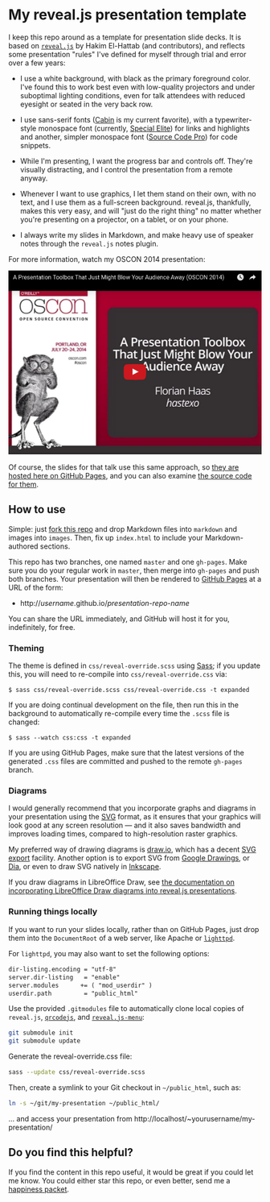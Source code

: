 # My reveal.js presentation template

I keep this repo around as a template for presentation slide decks. It
is based on [`reveal.js`](https://github.com/hakimel/reveal.js/) by
Hakim El-Hattab (and contributors), and reflects some presentation
"rules" I've defined for myself through trial and error over a few
years:

- I use a white background, with black as the primary foreground
  color. I've found this to work best even with low-quality projectors
  and under suboptimal lighting conditions, even for talk attendees
  with reduced eyesight or seated in the very back row.

- I use sans-serif fonts
  ([Cabin](https://www.google.com/fonts/specimen/Cabin) is my current
  favorite), with a typewriter-style monospace font (currently,
  [Special Elite](https://www.google.com/fonts/specimen/Special+Elite))
  for links and highlights and another, simpler monospace font 
  ([Source Code Pro](https://www.google.com/fonts/specimen/Source+Code+Pro))
  for code snippets.

- While I'm presenting, I want the progress bar and controls off.
  They're visually distracting, and I control the presentation from a
  remote anyway.

- Whenever I want to use graphics, I let them stand on their own, with
  no text, and I use them as a full-screen background. reveal.js,
  thankfully, makes this very easy, and will "just do the right thing"
  no matter whether you're presenting on a projector, on a tablet, or
  on your phone.

- I always write my slides in Markdown, and make heavy use of speaker
  notes through the `reveal.js` notes plugin.

For more information, watch my OSCON 2014 presentation:

[![Thumbnail of OSCON 2014 presentation video on YouTube](images/OSCON2014-thumbnail.png)](https://youtu.be/4gfsEcD9b94)

Of course, the slides for that talk use this same approach, so [they
are hosted here on GitHub Pages](http://fghaas.github.io/oscon2014-presentationtoolbox/),
and you can also examine [the source code for them](https://github.com/fghaas/oscon2014-presentationtoolbox).

## How to use

Simple: just
[fork this repo](https://github.com/fghaas/presentation-template/fork)
and drop Markdown files into `markdown` and images into
`images`. Then, fix up `index.html` to include your Markdown-authored
sections.

This repo has two branches, one named `master` and one
`gh-pages`. Make sure you do your regular work in `master`, then merge
into `gh-pages` and push both branches. Your presentation will then be
rendered to [GitHub Pages](https://pages.github.com/) at a URL of the
form:

- http://*username*.github.io/*presentation-repo-name*

You can share the URL immediately, and GitHub will host it for you,
indefinitely, for free.

### Theming

The theme is defined in `css/reveal-override.scss` using
[Sass](http://sass-lang.com/); if you update this, you will need to
re-compile into `css/reveal-override.css` via:

    $ sass css/reveal-override.scss css/reveal-override.css -t expanded

If you are doing continual development on the file, then run this in
the background to automatically re-compile every time the `.scss` file
is changed:

    $ sass --watch css:css -t expanded

If you are using GitHub Pages, make sure that the latest versions of
the generated `.css` files are committed and pushed to the remote
`gh-pages` branch.

### Diagrams

I would generally recommend that you incorporate graphs and diagrams
in your presentation using the
[SVG](https://en.wikipedia.org/wiki/Scalable_Vector_Graphics) format,
as it ensures that your graphics will look good at any screen
resolution — and it also saves bandwidth and improves loading times,
compared to high-resolution raster graphics.

My preferred way of drawing diagrams is
[draw.io](https://www.draw.io/), which has a decent
[SVG export](https://support.draw.io/display/DO/Exporting+Files#ExportingFiles-SVG)
facility. Another option is to export SVG from
[Google Drawings](https://docs.google.com/drawings), or
[Dia](http://dia-installer.de/), or even to draw SVG natively in
[Inkscape](https://inkscape.org/).

If you draw diagrams in LibreOffice Draw, see
[the documentation on incorporating LibreOffice Draw diagrams into
reveal.js presentations](LibreOffice-Draw.md).

### Running things locally

If you want to run your slides locally, rather than on GitHub Pages,
just drop them into the `DocumentRoot` of a web server, like Apache or
[`lighttpd`](https://www.lighttpd.net/).

For `lighttpd`, you may also want to set the following options:

```
dir-listing.encoding = "utf-8"
server.dir-listing   = "enable"
server.modules      += ( "mod_userdir" )
userdir.path         = "public_html"
```

Use the provided `.gitmodules` file to automatically clone local
copies of `reveal.js`,
[`qrcodejs`](https://davidshimjs.github.io/qrcodejs/), and
[`reveal.js-menu`](https://github.com/denehyg/reveal.js-menu):

```bash
git submodule init
git submodule update
```

Generate the reveal-override.css file:

```bash
sass --update css/reveal-override.scss
```

Then, create a symlink to your Git checkout in `~/public_html`, such as:

```bash
ln -s ~/git/my-presentation ~/public_html/
```

... and access your presentation from
http://localhost/~yourusername/my-presentation/


## Do you find this helpful?

If you find the content in this repo useful, it would be great if you
could let me know. You could either star this repo, or even better,
send me a [happiness packet](https://www.happinesspackets.io).

